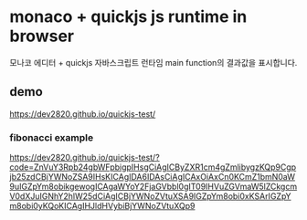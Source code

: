 # monaco + quickjs js runtime in browser

모나코 에디터 + quickjs 자바스크립트 런타임
main function의 결과값을 표시합니다.

## demo

https://dev2820.github.io/quickjs-test/

### fibonacci example

https://dev2820.github.io/quickjs-test/?code=ZnVuY3Rpb24gbWFpbigpIHsgCiAgICByZXR1cm4gZmlibygzKQp9Cgpjb25zdCBjYWNoZSA9IHsKICAgIDA6IDAsCiAgICAxOiAxCn0KCmZ1bmN0aW9uIGZpYm8obikgewogICAgaWYoY2FjaGVbbl0gIT09IHVuZGVmaW5lZCkgcmV0dXJuIGNhY2hlW25dCiAgICBjYWNoZVtuXSA9IGZpYm8obi0xKSArIGZpYm8obi0yKQoKICAgIHJldHVybiBjYWNoZVtuXQp9
